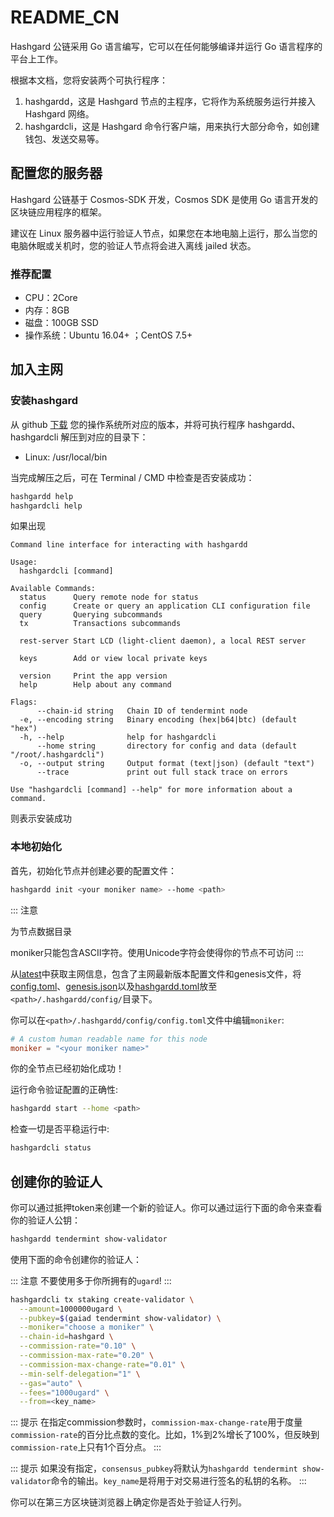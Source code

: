 # README_CN

Hashgard 公链采用 Go 语言编写，它可以在任何能够编译并运行 Go 语言程序的平台上工作。

根据本文档，您将安装两个可执行程序：

1. hashgardd，这是 Hashgard 节点的主程序，它将作为系统服务运行并接入 Hashgard 网络。
2. hashgardcli，这是 Hashgard 命令行客户端，用来执行大部分命令，如创建钱包、发送交易等。

## 配置您的服务器

Hashgard 公链基于 Cosmos-SDK 开发，Cosmos SDK 是使用 Go 语言开发的区块链应用程序的框架。

建议在 Linux 服务器中运行验证人节点，如果您在本地电脑上运行，那么当您的电脑休眠或关机时，您的验证人节点将会进入离线 jailed 状态。

### 推荐配置

- CPU：2Core
- 内存：8GB
- 磁盘：100GB SSD
- 操作系统：Ubuntu 16.04+ ；CentOS 7.5+

## 加入主网

### 安装hashgard

从 github [下载](https://github.com/hashgard/hashgard/releases) 您的操作系统所对应的版本，并将可执行程序 hashgardd、hashgardcli 解压到对应的目录下：

- Linux: /usr/local/bin

当完成解压之后，可在 Terminal / CMD 中检查是否安装成功：

```bash
hashgardd help
hashgardcli help
```

如果出现

```plain
Command line interface for interacting with hashgardd

Usage:
  hashgardcli [command]

Available Commands:
  status      Query remote node for status
  config      Create or query an application CLI configuration file
  query       Querying subcommands
  tx          Transactions subcommands
              
  rest-server Start LCD (light-client daemon), a local REST server
              
  keys        Add or view local private keys
              
  version     Print the app version
  help        Help about any command

Flags:
      --chain-id string   Chain ID of tendermint node
  -e, --encoding string   Binary encoding (hex|b64|btc) (default "hex")
  -h, --help              help for hashgardcli
      --home string       directory for config and data (default "/root/.hashgardcli")
  -o, --output string     Output format (text|json) (default "text")
      --trace             print out full stack trace on errors

Use "hashgardcli [command] --help" for more information about a command.
```

则表示安装成功

### 本地初始化

首先，初始化节点并创建必要的配置文件：

```bash
hashgardd init <your moniker name> --home <path>
```

::: 注意

<path>为节点数据目录

moniker只能包含ASCII字符。使用Unicode字符会使得你的节点不可访问
:::

从[latest](https://github.com/hashgard/mainnet/tree/master/latest)中获取主网信息，包含了主网最新版本配置文件和genesis文件，将[config.toml](https://github.com/hashgard/mainnet/blob/master/latest/config.toml)、[genesis.json](https://github.com/hashgard/mainnet/blob/master/latest/genesis.json)以及[hashgardd.toml](https://github.com/hashgard/mainnet/blob/master/latest/hashgardd.toml)放至`<path>/.hashgardd/config/`目录下。

你可以在`<path>/.hashgardd/config/config.toml`文件中编辑`moniker`:

```toml
# A custom human readable name for this node
moniker = "<your moniker name>"
```

你的全节点已经初始化成功！

运行命令验证配置的正确性:

```bash
hashgardd start --home <path>
```

检查一切是否平稳运行中:

```bash
hashgardcli status
```



## 创建你的验证人

你可以通过抵押token来创建一个新的验证人。你可以通过运行下面的命令来查看你的验证人公钥：

```bash
hashgardd tendermint show-validator
```

使用下面的命令创建你的验证人：

::: 注意
不要使用多于你所拥有的`ugard`!
:::

```bash
hashgardcli tx staking create-validator \
  --amount=1000000ugard \
  --pubkey=$(gaiad tendermint show-validator) \
  --moniker="choose a moniker" \
  --chain-id=hashgard \
  --commission-rate="0.10" \
  --commission-max-rate="0.20" \
  --commission-max-change-rate="0.01" \
  --min-self-delegation="1" \
  --gas="auto" \
  --fees="1000ugard" \
  --from=<key_name>
```

::: 提示
在指定commission参数时，`commission-max-change-rate`用于度量`commission-rate`的百分比点数的变化。比如，1%到2%增长了100%，但反映到`commission-rate`上只有1个百分点。
:::

::: 提示
如果没有指定，`consensus_pubkey`将默认为`hashgardd tendermint show-validator`命令的输出。`key_name`是将用于对交易进行签名的私钥的名称。
:::

你可以在第三方区块链浏览器上确定你是否处于验证人行列。



